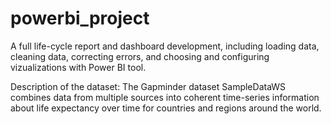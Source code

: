 # powerbi_project
A full life-cycle report and dashboard development, including loading data, cleaning data, correcting errors, and choosing and configuring vizualizations with Power BI tool.

Description of the dataset:
The Gapminder dataset SampleDataWS combines data from multiple sources into coherent time-series information about life expectancy over time for countries and regions around the world.
